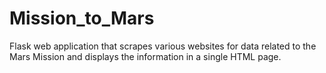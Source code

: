 # Mission_to_Mars

Flask web application that scrapes various websites for data related to the Mars Mission and displays the information in a single HTML page.

